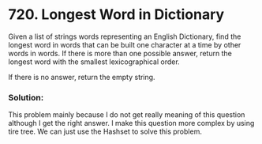 #  720. Longest Word in Dictionary

Given a list of strings words representing an English Dictionary, find the longest word in words that can be built one character at a time by other words in words. If there is more than one possible answer, return the longest word with the smallest lexicographical order.

If there is no answer, return the empty string.

### Solution:

This problem mainly because I do not get really meaning of this question although I get the right answer. I make this question more complex by using tire tree. We can just use the Hashset to solve this problem.
